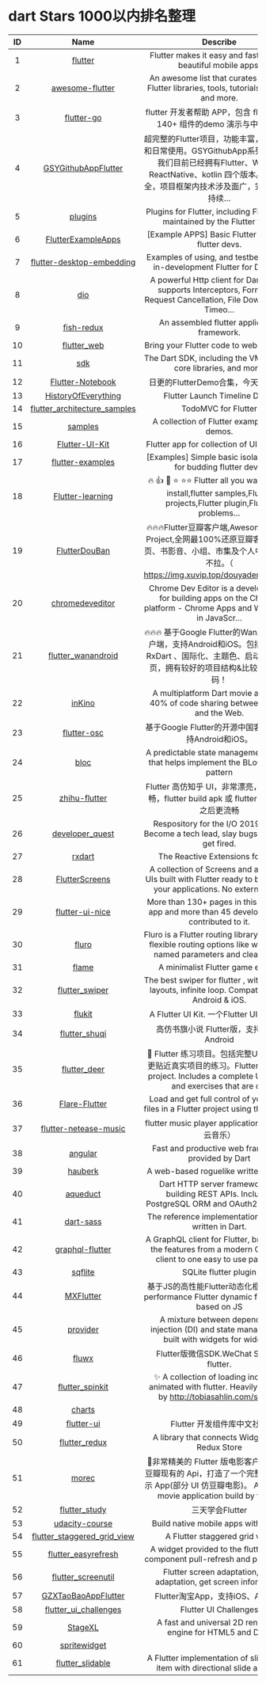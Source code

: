 
# dart  Stars 1000以内排名整理

|ID|Name|Describe|Stars|
|:---:|:---:|:---:|:---:|
|1|[flutter](https://github.com/flutter/flutter)|Flutter makes it easy and fast to build beautiful mobile apps.|72k
|2|[awesome-flutter](https://github.com/Solido/awesome-flutter)|An awesome list that curates the best Flutter libraries, tools, tutorials, articles and more.|20.6k
|3|[flutter-go](https://github.com/alibaba/flutter-go)|flutter 开发者帮助 APP，包含 flutter 常用 140+ 组件的demo 演示与中文文档|15.4k
|4|[GSYGithubAppFlutter](https://github.com/CarGuo/GSYGithubAppFlutter)|超完整的Flutter项目，功能丰富，适合学习和日常使用。GSYGithubApp系列的优势：我们目前已经拥有Flutter、Weex、ReactNative、kotlin 四个版本。 功能齐全，项目框架内技术涉及面广，完成度高，持续…|8k
|5|[plugins](https://github.com/flutter/plugins)|Plugins for Flutter, including FlutterFire, maintained by the Flutter team|7.4k
|6|[FlutterExampleApps](https://github.com/iampawan/FlutterExampleApps)|[Example APPS] Basic Flutter apps, for flutter devs.|5.9k
|7|[flutter-desktop-embedding](https://github.com/google/flutter-desktop-embedding)|Examples of using, and testbed for, the in-development Flutter for Desktop|5.6k
|8|[dio](https://github.com/flutterchina/dio)|A powerful Http client for Dart, which supports Interceptors, FormData, Request Cancellation, File Downloading, Timeo…|5k
|9|[fish-redux](https://github.com/alibaba/fish-redux)|An assembled flutter application framework.|4.9k
|10|[flutter_web](https://github.com/flutter/flutter_web)|Bring your Flutter code to web browsers|4.2k
|11|[sdk](https://github.com/dart-lang/sdk)|The Dart SDK, including the VM, dart2js, core libraries, and more.|4.1k
|12|[Flutter-Notebook](https://github.com/OpenFlutter/Flutter-Notebook)|日更的FlutterDemo合集，今天你fu了吗|4k
|13|[HistoryOfEverything](https://github.com/2d-inc/HistoryOfEverything)|Flutter Launch Timeline Demo|3.8k
|14|[flutter_architecture_samples](https://github.com/brianegan/flutter_architecture_samples)|TodoMVC for Flutter|3.6k
|15|[samples](https://github.com/flutter/samples)|A collection of Flutter examples and demos.|3.6k
|16|[Flutter-UI-Kit](https://github.com/iampawan/Flutter-UI-Kit)|Flutter app for collection of UI in a UIKit|3.3k
|17|[flutter-examples](https://github.com/nisrulz/flutter-examples)|[Examples] Simple basic isolated apps, for budding flutter devs.|3.3k
|18|[Flutter-learning](https://github.com/AweiLoveAndroid/Flutter-learning)|🔥 👍 🌟 ⭐️ ⭐️⭐️ Flutter all you want.Flutter install,flutter samples,Flutter projects,Flutter plugin,Flutter problems…|3.2k
|19|[FlutterDouBan](https://github.com/kaina404/FlutterDouBan)|🔥🔥🔥Flutter豆瓣客户端,Awesome Flutter Project,全网最100%还原豆瓣客户端。首页、书影音、小组、市集及个人中心，一个不拉。（ https://img.xuvip.top/douyademo.mp4）|3k
|20|[chromedeveditor](https://github.com/googlearchive/chromedeveditor)|Chrome Dev Editor is a developer tool for building apps on the Chrome platform - Chrome Apps and Web Apps, in JavaScr…|2.9k
|21|[flutter_wanandroid](https://github.com/Sky24n/flutter_wanandroid)|🔥🔥🔥 基于Google Flutter的WanAndroid客户端，支持Android和iOS。包括BLoC、RxDart 、国际化、主题色、启动页、引导页，拥有较好的项目结构&比较规范的代码！|2.7k
|22|[inKino](https://github.com/roughike/inKino)|A multiplatform Dart movie app with 40% of code sharing between Flutter and the Web.|2.4k
|23|[flutter-osc](https://github.com/yubo725/flutter-osc)|基于Google Flutter的开源中国客户端，支持Android和iOS。|2.2k
|24|[bloc](https://github.com/felangel/bloc)|A predictable state management library that helps implement the BLoC design pattern|2.2k
|25|[zhihu-flutter](https://github.com/HackSoul/zhihu-flutter)|Flutter 高仿知乎 UI，非常漂亮，也非常流畅，flutter build apk 或 flutter build ios 之后更流畅|2k
|26|[developer_quest](https://github.com/2d-inc/developer_quest)|Respository for the I/O 2019 demo: Become a tech lead, slay bugs, and dont get fired.|1.9k
|27|[rxdart](https://github.com/ReactiveX/rxdart)|The Reactive Extensions for Dart|1.8k
|28|[FlutterScreens](https://github.com/samarthagarwal/FlutterScreens)|A collection of Screens and attractive UIs built with Flutter ready to be used in your applications. No external libr…|1.6k
|29|[flutter-ui-nice](https://github.com/nb312/flutter-ui-nice)|More than 130+ pages in this beautiful app and more than 45 developers has contributed to it.|1.6k
|30|[fluro](https://github.com/theyakka/fluro)|Fluro is a Flutter routing library that adds flexible routing options like wildcards, named parameters and clear rout…|1.6k
|31|[flame](https://github.com/flame-engine/flame)|A minimalist Flutter game engine|1.5k
|32|[flutter_swiper](https://github.com/best-flutter/flutter_swiper)|The best swiper for flutter , with multiple layouts, infinite loop. Compatible with Android & iOS.|1.4k
|33|[flukit](https://github.com/flutterchina/flukit)|A Flutter UI Kit. 一个Flutter UI组件库。|1.4k
|34|[flutter_shuqi](https://github.com/huanxsd/flutter_shuqi)|高仿书旗小说 Flutter版，支持iOS、Android|1.4k
|35|[flutter_deer](https://github.com/simplezhli/flutter_deer)|🦌 Flutter 练习项目。包括完整UI设计图，更贴近真实项目的练习。Flutter practice project. Includes a complete UI design and exercises that are c…|1.3k
|36|[Flare-Flutter](https://github.com/2d-inc/Flare-Flutter)|Load and get full control of your Flare files in a Flutter project using this library.|1.3k
|37|[flutter-netease-music](https://github.com/boyan01/flutter-netease-music)|flutter music player application （仿网易云音乐）|1.2k
|38|[angular](https://github.com/dart-lang/angular)|Fast and productive web framework provided by Dart|1.2k
|39|[hauberk](https://github.com/munificent/hauberk)|A web-based roguelike written in Dart.|1.2k
|40|[aqueduct](https://github.com/stablekernel/aqueduct)|Dart HTTP server framework for building REST APIs. Includes PostgreSQL ORM and OAuth2 provider.|1.2k
|41|[dart-sass](https://github.com/sass/dart-sass)|The reference implementation of Sass, written in Dart.|1.1k
|42|[graphql-flutter](https://github.com/zino-app/graphql-flutter)|A GraphQL client for Flutter, bringing all the features from a modern GraphQL client to one easy to use package.|1.1k
|43|[sqflite](https://github.com/tekartik/sqflite)|SQLite flutter plugin|1.1k
|44|[MXFlutter](https://github.com/TGIF-iMatrix/MXFlutter)|基于JS的高性能Flutter动态化框架 high-performance Flutter dynamic framework based on JS|1.1k
|45|[provider](https://github.com/rrousselGit/provider)|A mixture between dependency injection (DI) and state management, built with widgets for widgets.|1k
|46|[fluwx](https://github.com/OpenFlutter/fluwx)|Flutter版微信SDK.WeChat SDK for flutter.|1k
|47|[flutter_spinkit](https://github.com/jogboms/flutter_spinkit)|✨ A collection of loading indicators animated with flutter. Heavily Inspired by http://tobiasahlin.com/spinkit.|992
|48|[charts](https://github.com/google/charts)||971
|49|[flutter-ui](https://github.com/efoxTeam/flutter-ui)|Flutter 开发组件库中文社区|967
|50|[flutter_redux](https://github.com/brianegan/flutter_redux)|A library that connects Widgets to a Redux Store|959
|51|[morec](https://github.com/Mayandev/morec)|🎥非常精美的 Flutter 版电影客户端，利用豆瓣现有的 Api，打造了一个完整的电影展示 App(部分 UI 仿豆瓣电影)。 A beautiful movie application build by flutter.|931
|52|[flutter_study](https://github.com/luhenchang/flutter_study)|三天学会Flutter|913
|53|[udacity-course](https://github.com/flutter/udacity-course)|Build native mobile apps with Flutter|912
|54|[flutter_staggered_grid_view](https://github.com/letsar/flutter_staggered_grid_view)|A Flutter staggered grid view|899
|55|[flutter_easyrefresh](https://github.com/xuelongqy/flutter_easyrefresh)|A widget provided to the flutter scroll component pull-refresh and push-load.|895
|56|[flutter_screenutil](https://github.com/OpenFlutter/flutter_screenutil)|Flutter screen adaptation, font adaptation, get screen information|884
|57|[GZXTaoBaoAppFlutter](https://github.com/GanZhiXiong/GZXTaoBaoAppFlutter)|Flutter淘宝App，支持iOS、Android|866
|58|[flutter_ui_challenges](https://github.com/tomialagbe/flutter_ui_challenges)|Flutter UI Challenges|827
|59|[StageXL](https://github.com/bp74/StageXL)|A fast and universal 2D rendering engine for HTML5 and Dart.|808
|60|[spritewidget](https://github.com/spritewidget/spritewidget)||807
|61|[flutter_slidable](https://github.com/letsar/flutter_slidable)|A Flutter implementation of slidable list item with directional slide actions.|804
